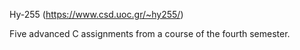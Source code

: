 Hy-255 (https://www.csd.uoc.gr/~hy255/)

Five advanced C assignments from a course of the fourth semester.
